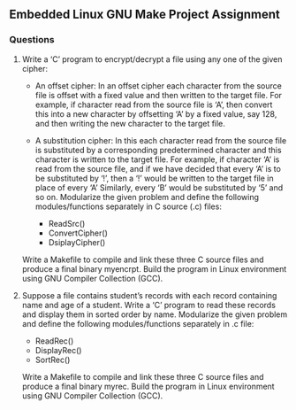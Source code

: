 ## Embedded Linux GNU Make Project Assignment

### Questions
1. Write a ‘C’ program to encrypt/decrypt a file using any one of the given cipher:
	
	+ An offset cipher: In an offset cipher each character from the source file is offset with a fixed value and then written to the target file. For example, if character read from the source file is ‘A’, then convert this into a new character by offsetting ‘A’ by a fixed value, say 128, and then writing the new character to the target file.
    
	+ A substitution cipher: In this each character read from the source file is substituted by a corresponding predetermined character and this character is written to the target file. For example, if character ‘A’ is read from the source file, and if we have decided that every ‘A’ is to be substituted by ‘!’, then a ‘!’ would be written to the target file in place of every ‘A’ Similarly, every ‘B’ would be substituted by ‘5’ and so on. Modularize the given problem and define the following modules/functions separately in C source (.c) files:
		- ReadSrc()
		- ConvertCipher()
		- DsiplayCipher()
		
	Write a Makefile to compile and link these three C source files and produce a final binary myencrpt. Build the program in Linux environment using GNU Compiler Collection (GCC).

2. Suppose a file contains student’s records with each record containing name and age of a student. Write a ‘C’ program to read these records and display them in sorted order by name. Modularize the given problem and define the following modules/functions separately in .c file:
	
	+ ReadRec()
	+ DisplayRec()
	+ SortRec()
	
	Write a Makefile to compile and link these three C source files and produce a final binary myrec. Build the program in Linux environment using GNU Compiler Collection (GCC).
